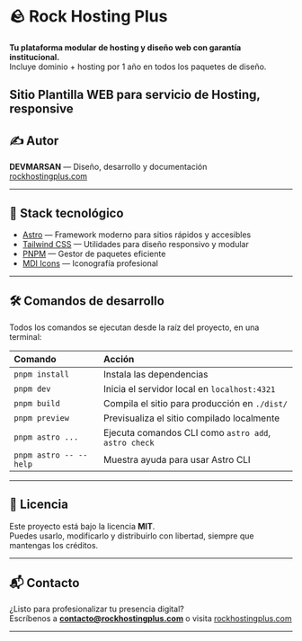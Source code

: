 # 🪨 Rock Hosting Plus

**Tu plataforma modular de hosting y diseño web con garantía institucional.**  
Incluye dominio + hosting por 1 año en todos los paquetes de diseño.

Sitio Plantilla WEB para servicio de Hosting, responsive
---

## ✍️ Autor

**DEVMARSAN** — Diseño, desarrollo y documentación  
[rockhostingplus.com](https://rockhostingplus.com)

---

## 🧪 Stack tecnológico

- [Astro](https://astro.build/) — Framework moderno para sitios rápidos y accesibles
- [Tailwind CSS](https://tailwindcss.com/) — Utilidades para diseño responsivo y modular
- [PNPM](https://pnpm.io/) — Gestor de paquetes eficiente
- [MDI Icons](https://pictogrammers.com/library/mdi/) — Iconografía profesional

---

## 🛠️ Comandos de desarrollo

Todos los comandos se ejecutan desde la raíz del proyecto, en una terminal:

| Comando                   | Acción                                           |
| :------------------------ | :----------------------------------------------- |
| `pnpm install`            | Instala las dependencias                         |
| `pnpm dev`                | Inicia el servidor local en `localhost:4321`     |
| `pnpm build`              | Compila el sitio para producción en `./dist/`    |
| `pnpm preview`            | Previsualiza el sitio compilado localmente       |
| `pnpm astro ...`          | Ejecuta comandos CLI como `astro add`, `astro check` |
| `pnpm astro -- --help`    | Muestra ayuda para usar Astro CLI                |

---

## 📄 Licencia

Este proyecto está bajo la licencia **MIT**.  
Puedes usarlo, modificarlo y distribuirlo con libertad, siempre que mantengas los créditos.

---

## 📬 Contacto

¿Listo para profesionalizar tu presencia digital?  
Escríbenos a **contacto@rockhostingplus.com** o visita [rockhostingplus.com](https://rockhostingplus.com)

---
